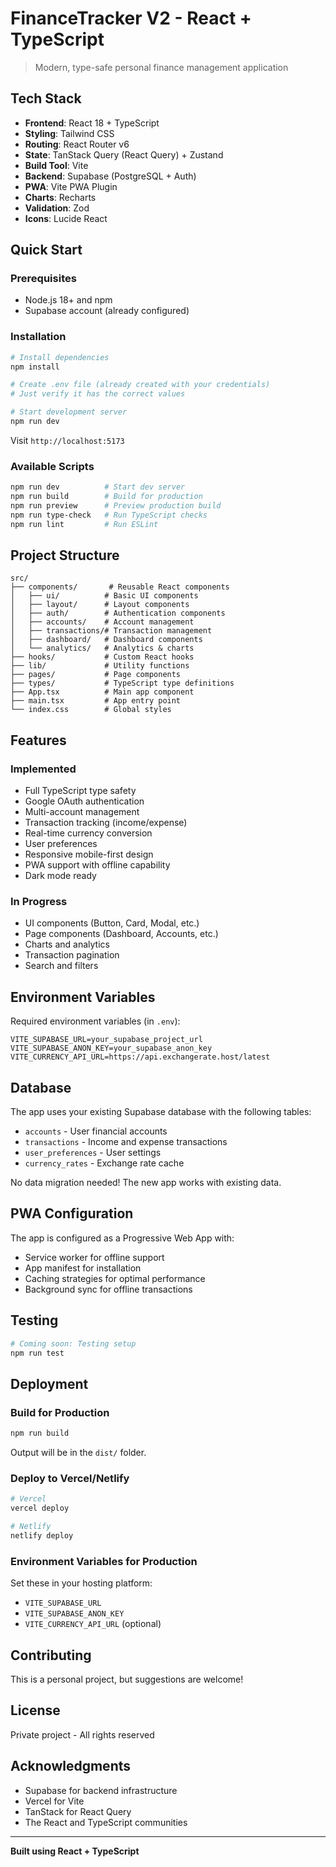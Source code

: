 # FinanceTracker V2 - React + TypeScript

> Modern, type-safe personal finance management application

## Tech Stack

- **Frontend**: React 18 + TypeScript
- **Styling**: Tailwind CSS
- **Routing**: React Router v6
- **State**: TanStack Query (React Query) + Zustand
- **Build Tool**: Vite
- **Backend**: Supabase (PostgreSQL + Auth)
- **PWA**: Vite PWA Plugin
- **Charts**: Recharts
- **Validation**: Zod
- **Icons**: Lucide React

## Quick Start

### Prerequisites

- Node.js 18+ and npm
- Supabase account (already configured)

### Installation

```bash
# Install dependencies
npm install

# Create .env file (already created with your credentials)
# Just verify it has the correct values

# Start development server
npm run dev
```

Visit `http://localhost:5173`

### Available Scripts

```bash
npm run dev          # Start dev server
npm run build        # Build for production
npm run preview      # Preview production build
npm run type-check   # Run TypeScript checks
npm run lint         # Run ESLint
```

## Project Structure

```
src/
├── components/       # Reusable React components
│   ├── ui/          # Basic UI components
│   ├── layout/      # Layout components
│   ├── auth/        # Authentication components
│   ├── accounts/    # Account management
│   ├── transactions/# Transaction management
│   ├── dashboard/   # Dashboard components
│   └── analytics/   # Analytics & charts
├── hooks/           # Custom React hooks
├── lib/             # Utility functions
├── pages/           # Page components
├── types/           # TypeScript type definitions
├── App.tsx          # Main app component
├── main.tsx         # App entry point
└── index.css        # Global styles
```

## Features

### Implemented

- Full TypeScript type safety
- Google OAuth authentication
- Multi-account management
- Transaction tracking (income/expense)
- Real-time currency conversion
- User preferences
- Responsive mobile-first design
- PWA support with offline capability
- Dark mode ready

### In Progress

- UI components (Button, Card, Modal, etc.)
- Page components (Dashboard, Accounts, etc.)
- Charts and analytics
- Transaction pagination
- Search and filters

## Environment Variables

Required environment variables (in `.env`):

```env
VITE_SUPABASE_URL=your_supabase_project_url
VITE_SUPABASE_ANON_KEY=your_supabase_anon_key
VITE_CURRENCY_API_URL=https://api.exchangerate.host/latest
```

## Database

The app uses your existing Supabase database with the following tables:

- `accounts` - User financial accounts
- `transactions` - Income and expense transactions
- `user_preferences` - User settings
- `currency_rates` - Exchange rate cache

No data migration needed! The new app works with existing data.

## PWA Configuration

The app is configured as a Progressive Web App with:

- Service worker for offline support
- App manifest for installation
- Caching strategies for optimal performance
- Background sync for offline transactions

## Testing

```bash
# Coming soon: Testing setup
npm run test
```

## Deployment

### Build for Production

```bash
npm run build
```

Output will be in the `dist/` folder.

### Deploy to Vercel/Netlify

```bash
# Vercel
vercel deploy

# Netlify
netlify deploy
```

### Environment Variables for Production

Set these in your hosting platform:

- `VITE_SUPABASE_URL`
- `VITE_SUPABASE_ANON_KEY`
- `VITE_CURRENCY_API_URL` (optional)

## Contributing

This is a personal project, but suggestions are welcome!

## License

Private project - All rights reserved

## Acknowledgments

- Supabase for backend infrastructure
- Vercel for Vite
- TanStack for React Query
- The React and TypeScript communities

---

**Built using React + TypeScript**
